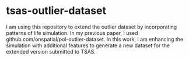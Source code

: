 # tsas-outlier-dataset
I am using this repository to extend the outlier dataset by incorporating patterns of life simulation. In my previous paper, I used github.com/onspatial/pol-outlier-dataset. In this work, I am enhancing the simulation with additional features to generate a new dataset for the extended version submitted to TSAS.
